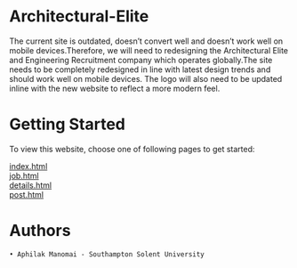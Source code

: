 # Architectural-Elite
The current site is outdated, doesn’t convert well and doesn’t work well on mobile devices.Therefore, we will need to redesigning the Architectural Elite and Engineering Recruitment company which operates globally.The site needs to be completely redesigned in line with latest design trends and should work well on mobile devices. The logo will also need to be updated
inline with the new website to reflect a more modern feel.

# Getting Started
To view this website, choose one of following pages to get started:

[index.html](https://github.com/artyshorter/Architectural-Elite/blob/master/index.html)<br>
[job.html](https://github.com/artyshorter/Architectural-Elite/blob/master/job.html)<br>
[details.html](https://github.com/artyshorter/Architectural-Elite/blob/master/details.html)<br>
[post.html](https://github.com/artyshorter/Architectural-Elite/blob/master/post.html)<br>

# Authors

	• Aphilak Manomai - Southampton Solent University
	
  

  
